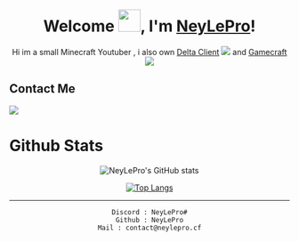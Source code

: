 <div align="center">


<h1>Welcome <img src="https://media1.giphy.com/media/QsDbN1RczmTmJaMwOu/giphy.webp?cid=6c09b952669e2a6506f59bc3c4a3d10a15963bd906860f0c&rid=giphy.webp&ct=g" width="40px" />, I'm <a href="https://www.github.com/NeyLePro">NeyLePro</a>!</h1>
  Hi im a small Minecraft Youtuber , i also own <a href="">Delta Client</a> <img src="img/delta.png"> and <a href="https://gamecraft.gq">Gamecraft</a><img src="img/gamecraft.png">
                                                                                   
</div>
<h2>Contact Me</h2>
<img src="img/discord.png">


<h1>Github Stats</h1>
<div align="center">
 
![NeyLePro's GitHub stats](https://github-readme-stats.vercel.app/api?username=NeyLePro&show_icons=true&theme=vision-friendly-dark)

[![Top Langs](https://github-readme-stats.vercel.app/api/top-langs/?username=NeyLePro)](https://github.com/anuraghazra/github-readme-stats)

---

</details>

```text
Discord : NeyLePro#
Github : NeyLePro
Mail : contact@neylepro.cf
```

